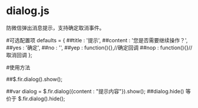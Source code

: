 # dialog.js
防微信弹出消息提示，支持确定取消事件。

#可选配置项
defaults = {
                ##title : '提示',
                ##content : '您是否需要继续操作？',
                ##yes : '确定',
                ##no : '',
                ##yep : function(){},//确定回调
                ##nop : function(){}//取消回调
            };

#使用方法

##$.fir.dialog().show();

##var dialog = $.fir.dialog({content : "提示内容"}).show();
##dialog.hide() 等价于 $.fir.dialog().hide();
